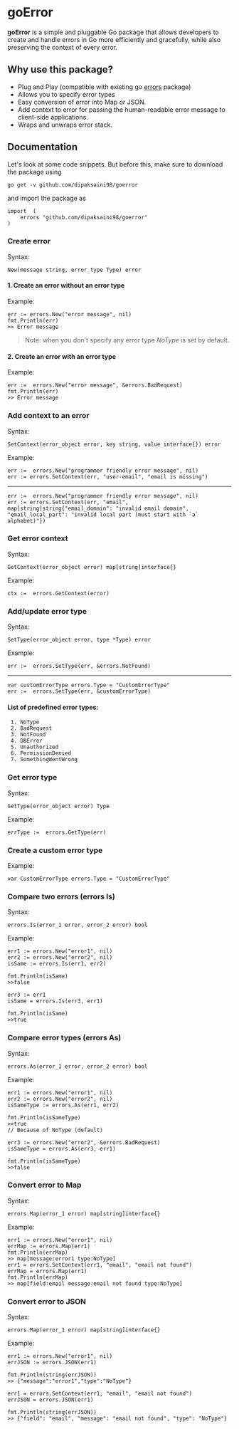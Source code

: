 # goError

  
**goError** is a simple and pluggable Go package that allows developers to create and handle errors in Go more efficiently and gracefully, while also preserving the context of every error. 


## Why use this package? 

 - Plug and Play (compatible with existing go [errors](https://golang.org/pkg/errors/) package)
 - Allows you to specify error types
 - Easy conversion of error into Map or JSON.
 - Add context to error for passing the human-readable error message to client-side applications.
 - Wraps and unwraps error stack. 

## Documentation

Let's look at some code snippets. But before this, make sure to download the package using

    go get -v github.com/dipaksaini98/goerror
   
   and import the package as

    import  (
	    errors "github.com/dipaksaini98/goerror"
    )

### Create error
Syntax:

	New(message string, error_type Type) error


 #### 1. Create an error without an error type


Example:

    err := errors.New("error message", nil)
    fmt.Println(err)
    >> Error message

> Note: when you don't specify any error type *NoType* is set by default.

#### 2. Create an error with an error type

Example:
	

    err :=  errors.New("error message", &errors.BadRequest)
    fmt.Println(err)
    >> Error message

### Add context to an error

Syntax:

	SetContext(error_object error, key string, value interface{}) error

Example:

    err :=  errors.New("programmer friendly error message", nil)
    err := errors.SetContext(err, "user-email", "email is missing")
---
    err :=  errors.New("programmer friendly error message", nil)
    err := errors.SetContext(err, "email", map[string]string{"email_domain": "invalid email domain", "email_local_part": "invalid local part (must start with `a` alphabet)"})

### Get error context

Syntax:

	GetContext(error_object error) map[string]interface{}

Example:

    ctx :=  errors.GetContext(error)

### Add/update error type

Syntax:

	SetType(error_object error, type *Type) error

Example:

    err :=  errors.SetType(err, &errors.NotFound)
  ---
    var customErrorType errors.Type = "CustomErrorType"
    err :=  errors.SetType(err, &customErrorType)

#### List of predefined error types:

	 1. NoType
	 2. BadRequest
	 3. NotFound
	 4. DBError
	 5. Unauthorized
	 6. PermissionDenied
	 7. SomethingWentWrong

### Get error type

Syntax:

	GetType(error_object error) Type

Example:

    errType :=  errors.GetType(err)

### Create a custom error type

Example:

	var CustomErrorType errors.Type = "CustomErrorType"

### Compare two errors (errors Is)

Syntax:

	errors.Is(error_1 error, error_2 error) bool
	
Example:

	err1 := errors.New("error1", nil)
	err2 := errors.New("error2", nil)
	isSame := errors.Is(err1, err2)
	
	fmt.Println(isSame)
	>>false
	
	err3 := err1
	isSame = errors.Is(err3, err1)
	
	fmt.Println(isSame)
	>>true

### Compare error types (errors As)

Syntax:

	errors.As(error_1 error, error_2 error) bool
	
Example:

	err1 := errors.New("error1", nil)
	err2 := errors.New("error2", nil)
	isSameType := errors.As(err1, err2)
	
	fmt.Println(isSameType)
	>>true 
	// Because of NoType (default)
	
	err3 := errors.New("error2", &errors.BadRequest)
	isSameType = errors.As(err3, err1)
	
	fmt.Println(isSameType)
	>>false

### Convert error to Map

Syntax:

	errors.Map(error_1 error) map[string]interface{}
Example:

	err1 := errors.New("error1", nil)
	errMap := errors.Map(err1)
	fmt.Println(errMap)
	>> map[message:error1 type:NoType]
	err1 = errors.SetContext(err1, "email", "email not found")
	errMap = errors.Map(err1)
	fmt.Println(errMap)
	>> map[field:email message:email not found type:NoType]

### Convert error to JSON

Syntax:

	errors.Map(error_1 error) map[string]interface{}
Example:

	err1 := errors.New("error1", nil)
	errJSON := errors.JSON(err1)
	
	fmt.Println(string(errJSON))
	>> {"message":"error1","type":"NoType"}
	
	err1 = errors.SetContext(err1, "email", "email not found")
	errJSON = errors.JSON(err1)
	
	fmt.Println(string(errJSON))
	>> {"field": "email", "message": "email not found", "type": "NoType"}
